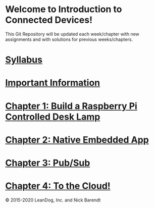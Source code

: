 # Welcome to Introduction to Connected Devices!

This Git Repository will be updated each week/chapter with new assignments and with solutions for previous weeks/chapters.

# [Syllabus](syllabus.md)

# [Important Information](Courseware/01.0_Important_Front_Matter/README.md)


# [Chapter 1: Build a Raspberry Pi Controlled Desk Lamp](Courseware/01.md)


# [Chapter 2: Native Embedded App](Courseware/02.md)

# [Chapter 3:  Pub/Sub](Courseware/03.md)

# [Chapter 4: To the Cloud!](Courseware/04.md)

&copy; 2015-2020 LeanDog, Inc. and Nick Barendt
